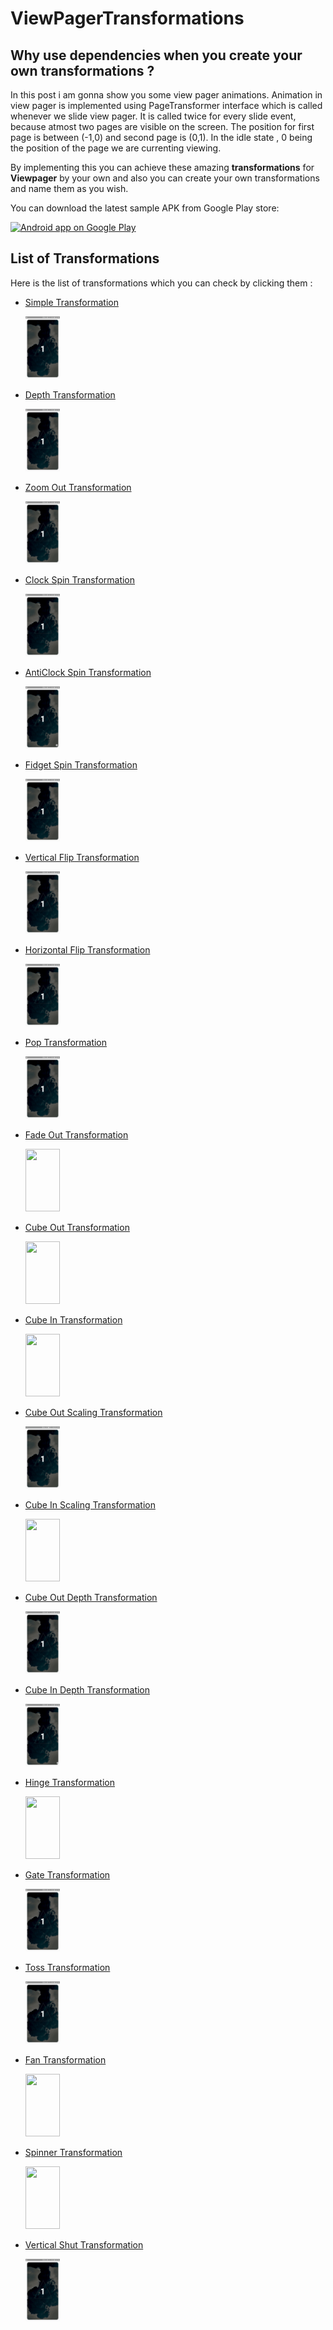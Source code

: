 # ViewPagerTransformations
## Why use dependencies when you create your own transformations ?

In this post i am gonna show you some view pager animations.
Animation in view pager is implemented using PageTransformer interface which is called whenever we slide view pager. It is called twice for every slide event, because atmost two pages are visible on the screen. The position for first page is between (-1,0) and second page is (0,1). 
In the idle state , 0 being the position of the page we are currenting viewing.

By implementing this you can achieve these amazing **transformations** for **Viewpager** by your own and also you can create your own transformations and name them as you wish.

You can download the latest sample APK from Google Play store:

<a href="https://play.google.com/store/apps/details?id=com.kumar.dipanshu.viewpagertransformation">
  <img alt="Android app on Google Play" src="https://developer.android.com/images/brand/en_app_rgb_wo_45.png" />
</a>

## List of Transformations

Here is the list of transformations which you can check by clicking them :
* [Simple Transformation](https://github.com/dipanshukr/ViewPagerTransformations/wiki/Simple-Transformation)

    <img src="Extras/Simple.gif" width="55" height="100"/>

* [Depth Transformation](https://github.com/dipanshukr/ViewPagerTransformations/wiki/Depth-Transformation)

    <img src="Extras/Depth.gif" width="55" height="100"/>

* [Zoom Out Transformation](https://github.com/dipanshukr/ViewPagerTransformations/wiki/Zoom-Out-Transformation)

     <img src="Extras/Zoom Out.gif" width="55" height="100"/>

* [Clock Spin Transformation](https://github.com/dipanshukr/ViewPagerTransformations/wiki/Clock-Spin-Transformation)

    <img src="Extras/Clock Spin.gif" width="55" height="100"/>

* [AntiClock Spin Transformation](https://github.com/dipanshukr/ViewPagerTransformations/wiki/AntiClock-Spin-Transformation)

    <img src="Extras/AntiClock Spin.gif" width="55" height="100"/>
    
* [Fidget Spin Transformation](https://github.com/dipanshukr/ViewPagerTransformations/wiki/Fidget-Spin-Transformation)

    <img src="Extras/Fidget Spin.gif" width="55" height="100"/>
    
* [Vertical Flip Transformation](https://github.com/dipanshukr/ViewPagerTransformations/wiki/Vertical-Flip-Transformation)

    <img src="Extras/Vertical Flip.gif" width="55" height="100"/>
    
* [Horizontal Flip Transformation](https://github.com/dipanshukr/ViewPagerTransformations/wiki/Horizontal-Flip-Transformation)

    <img src="Extras/Horizontal Flip.gif" width="55" height="100"/>
    
* [Pop Transformation](https://github.com/dipanshukr/ViewPagerTransformations/wiki/Pop-Transformation)

    <img src="Extras/Pop.gif" width="55" height="100"/>
    
* [Fade Out Transformation](https://github.com/dipanshukr/ViewPagerTransformations/wiki/Fade-Out-Transformation)

    <img src="Extras/Fade Out.gif" width="55" height="100"/>
    
* [Cube Out Transformation](https://github.com/dipanshukr/ViewPagerTransformations/wiki/Cube-Out-Transformation)

    <img src="Extras/Cube Out.gif" width="55" height="100"/>
    
* [Cube In Transformation](https://github.com/dipanshukr/ViewPagerTransformations/wiki/Cube-In-Transformation)

    <img src="Extras/Cube In.gif" width="55" height="100"/>
    
* [Cube Out Scaling Transformation](https://github.com/dipanshukr/ViewPagerTransformations/wiki/Cube-Out-Scaling-Transformation)

    <img src="Extras/Cube Out Scaling.gif" width="55" height="100"/>
    
* [Cube In Scaling Transformation](https://github.com/dipanshukr/ViewPagerTransformations/wiki/Cube-In-Scaling-Transformation)

    <img src="Extras/Cube In Scaling.gif" width="55" height="100"/>
    
* [Cube Out Depth Transformation](https://github.com/dipanshukr/ViewPagerTransformations/wiki/Cube-Out-Depth-Transformation)

    <img src="Extras/Cube Out Depth.gif" width="55" height="100"/>
    
* [Cube In Depth Transformation](https://github.com/dipanshukr/ViewPagerTransformations/wiki/Cube-In-Depth-Transformation)

    <img src="Extras/Cube In Depth.gif" width="55" height="100"/>
    
* [Hinge Transformation](https://github.com/dipanshukr/ViewPagerTransformations/wiki/Hinge-Transformation)

    <img src="Extras/Hinge.gif" width="55" height="100"/>
    
* [Gate Transformation](https://github.com/dipanshukr/ViewPagerTransformations/wiki/Gate-Transformation)

    <img src="Extras/Gate.gif" width="55" height="100"/>
    
* [Toss Transformation](https://github.com/dipanshukr/ViewPagerTransformations/wiki/Toss-Transformation)

    <img src="Extras/Toss.gif" width="55" height="100"/>
    
* [Fan Transformation](https://github.com/dipanshukr/ViewPagerTransformations/wiki/Fan-Transformation)

    <img src="Extras/Fan.gif" width="55" height="100"/>
    
* [Spinner Transformation](https://github.com/dipanshukr/ViewPagerTransformations/wiki/Spinner-Transformation)

    <img src="Extras/Spinner.gif" width="55" height="100"/>
    
* [Vertical Shut Transformation](https://github.com/dipanshukr/ViewPagerTransformations/wiki/Vertical-Shut-Transformation)

    <img src="Extras/Vertical Shut.gif" width="55" height="100"/>
